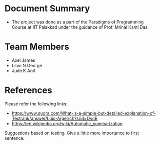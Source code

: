 # Document Summary

- The project was done as a part of the Paradigms of Programming Course at IIT Palakkad under the guidance of
Prof. Mrinal Kanti Das.

# Team Members
 - Axel James
 - Libin N George
 - Jude K Anil
 
# References
Please refer the following links:
- https://www.quora.com/What-is-a-simple-but-detailed-explanation-of-Textrank/answer/Luis-Argerich?srid=DvcB
- https://en.wikipedia.org/wiki/Automatic_summarization

Suggestions based on testing.
Give a little more importance to first sentence.
